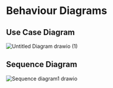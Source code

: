 # Behaviour Diagrams
## Use Case  Diagram 
![Untitled Diagram drawio (1)](https://user-images.githubusercontent.com/93070074/160768512-6ad8a8df-02c9-4bc6-9d49-4babebbd18d6.png)


## Sequence Diagram
![Sequence diagram1 drawio](https://user-images.githubusercontent.com/93070074/160769382-2f7346ff-a8d9-448c-a74b-05edb54e1762.png)

